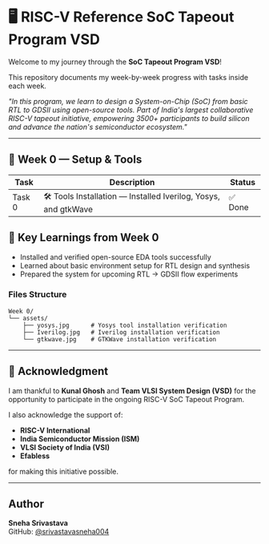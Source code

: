 # 🖥️ RISC-V Reference SoC Tapeout Program VSD

Welcome to my journey through the **SoC Tapeout Program VSD**!

This repository documents my week-by-week progress with tasks inside each week.

*"In this program, we learn to design a System-on-Chip (SoC) from basic RTL to GDSII using open-source tools. Part of India's largest collaborative RISC-V tapeout initiative, empowering 3500+ participants to build silicon and advance the nation's semiconductor ecosystem."*

---

## 📅 Week 0 — Setup & Tools

| Task | Description | Status |
|------|-------------|--------|
| Task 0 | 🛠️ Tools Installation — Installed Iverilog, Yosys, and gtkWave | ✅ Done |

## 🌟 Key Learnings from Week 0

- Installed and verified open-source EDA tools successfully
- Learned about basic environment setup for RTL design and synthesis
- Prepared the system for upcoming RTL → GDSII flow experiments

### Files Structure

```
Week 0/
└── assets/
    ├── yosys.jpg      # Yosys tool installation verification
    ├── Iverilog.jpg   # Iverilog installation verification
    └── gtkwave.jpg    # GTKWave installation verification
```

---

## 🙏 Acknowledgment

I am thankful to **Kunal Ghosh** and **Team VLSI System Design (VSD)** for the opportunity to participate in the ongoing RISC-V SoC Tapeout Program.

I also acknowledge the support of:
- **RISC-V International**
- **India Semiconductor Mission (ISM)**
- **VLSI Society of India (VSI)**
- **Efabless**

for making this initiative possible.

---

## Author

**Sneha Srivastava**  
GitHub: [@srivastavasneha004](https://github.com/srivastavasneha004)
